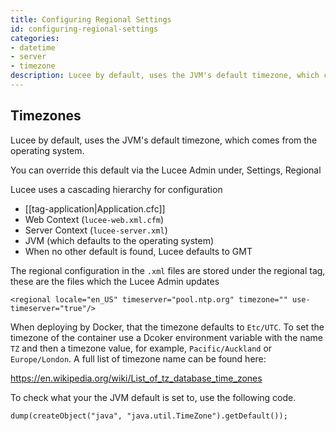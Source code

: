 ```yaml
---
title: Configuring Regional Settings
id: configuring-regional-settings
categories:
- datetime
- server
- timezone
description: Lucee by default, uses the JVM's default timezone, which comes from the operating system.
---
```


## Timezones

Lucee by default, uses the JVM's default timezone, which comes from the operating system.

You can override this default via the Lucee Admin under, Settings, Regional

Lucee uses a cascading hierarchy for configuration

- [[tag-application|Application.cfc]] 
- Web Context (`lucee-web.xml.cfm`)
- Server Context (`lucee-server.xml`)
- JVM (which defaults to the operating system)
- When no other default is found, Lucee defaults to GMT

The regional configuration in the `.xml` files are stored under the regional tag, these are the files which the Lucee Admin updates

`<regional locale="en_US" timeserver="pool.ntp.org" timezone="" use-timeserver="true"/>`

When deploying by Docker, that the timezone defaults to `Etc/UTC`. To set the timezone of the container use a Dcoker environment variable with the name `TZ` and then a timezone value, for example, `Pacific/Auckland` or `Europe/London`. A full list of timezone name can be found here:

https://en.wikipedia.org/wiki/List_of_tz_database_time_zones

To check what your the JVM default is set to, use the following code.

```luceescript+trycf
dump(createObject("java", "java.util.TimeZone").getDefault());
```
